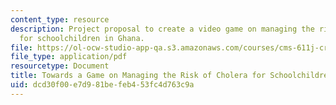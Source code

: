 ```yaml
---
content_type: resource
description: Project proposal to create a video game on managing the risk of cholera
  for schoolchildren in Ghana.
file: https://ol-ocw-studio-app-qa.s3.amazonaws.com/courses/cms-611j-creating-video-games-fall-2014/dcd30f00e7d981befeb453fc4d763c9a_MITCMS_611JF14_choleragame.pdf
file_type: application/pdf
resourcetype: Document
title: Towards a Game on Managing the Risk of Cholera for Schoolchildren in Ghana
uid: dcd30f00-e7d9-81be-feb4-53fc4d763c9a
---
```

